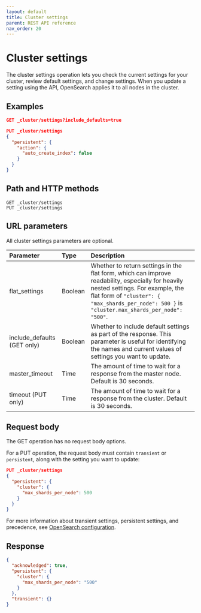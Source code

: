 ```yaml
---
layout: default
title: Cluster settings
parent: REST API reference
nav_order: 20
---
```


# Cluster settings

The cluster settings operation lets you check the current settings for your cluster, review default settings, and change settings. When you update a setting using the API, OpenSearch applies it to all nodes in the cluster.


## Examples

```json
GET _cluster/settings?include_defaults=true
```

```json
PUT _cluster/settings
{
  "persistent": {
    "action": {
      "auto_create_index": false
    }
  }
}
```


## Path and HTTP methods

```
GET _cluster/settings
PUT _cluster/settings
```


## URL parameters

All cluster settings parameters are optional.

Parameter | Type | Description
:--- | :--- | :---
flat_settings | Boolean | Whether to return settings in the flat form, which can improve readability, especially for heavily nested settings. For example, the flat form of `"cluster": { "max_shards_per_node": 500 }` is `"cluster.max_shards_per_node": "500"`.
include_defaults (GET only) | Boolean | Whether to include default settings as part of the response. This parameter is useful for identifying the names and current values of settings you want to update.
master_timeout | Time | The amount of time to wait for a response from the master node. Default is 30 seconds.
timeout (PUT only) | Time | The amount of time to wait for a response from the cluster. Default is 30 seconds.


## Request body

The GET operation has no request body options.

For a PUT operation, the request body must contain `transient` or `persistent`, along with the setting you want to update:

```json
PUT _cluster/settings
{
  "persistent": {
    "cluster": {
      "max_shards_per_node": 500
    }
  }
}
```

For more information about transient settings, persistent settings, and precedence, see [OpenSearch configuration]({{site.url}}{{site.baseurl}}/opensearch/configuration/).


## Response

```json
{
  "acknowledged": true,
  "persistent": {
    "cluster": {
      "max_shards_per_node": "500"
    }
  },
  "transient": {}
}
```

